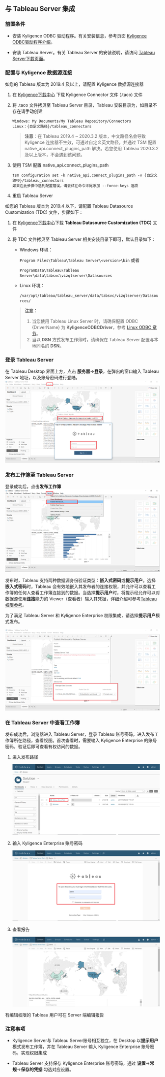## 与 Tableau Server 集成

### 前置条件
- 安装 Kyligence ODBC 驱动程序。有关安装信息，参考页面 [Kyligence ODBC驱动程序介绍](../../driver/odbc/README.md)。

- 安装 Tableau Server。有关 Tableau Server 的安装说明，请访问 [Tableau Server下载页面](https://www.tableau.com/zh-cn/support/releases/server)。


### 配置与 Kyligence 数据源连接

如您的 Tableau 版本为 2019.4 及以上，请配置 Kyligence 数据源连接器

1. 在 [Kyligence下载中心](http://download.kyligence.io/#/download) 下载 Kyligence Connector 文件  (.taco) 文件

2. 将 .taco 文件拷贝至 Tableau Server 目录，Tableau 安装目录为，如目录不存在请手动创建

   ```
   Windows: My Documents/My Tableau Repository/Connectors
   Linux：{自定义路径}/tableau_connectors
   ```

   > **注意**：在 Tableau 2019.4 ~ 2020.3.2 版本，中文路径名会导致 Kyligence 连接器不生效，可通过自定义英文路径，并通过 TSM 配置 native_api.connect_plugins_path 解决。若您使用 Tableau 2020.3.2 及以上版本，不会遇到该问题。

3. 使用 TSM 配置 native_api.connect_plugins_path

   ```
   tsm configuration set -k native_api.connect_plugins_path -v {自定义路径}/tableau_connectors
   如果在此步骤中遇到配置错误，请尝试在命令末尾添加 --force-keys 选项
   ```

4. 重启 Tableau Server



如您的 Tableau 版本为 2019.4 以下，请配置 Tableau Datasource Customization (TDC) 文件，步骤如下：

1. 在 [Kyligence下载中心](http://download.kyligence.io/#/download)下载 **Tableau Datasource Customization (TDC)** 文件

2. 将 TDC 文件拷贝至 Tableau Server 相关安装目录下即可，默认目录如下：

   * Windows 环境：

     `Program Files\Tableau\Tableau Server\<version>\bin` 或者

     `ProgramData\Tableau\Tableau Server\data\tabsvc\vizqlserver\Datasources`

   * Linux 环境：

     `/var/opt/tableau/tableau_server/data/tabsvc/vizqlserver/Datasources/`

   > **注意：**
   >
   > 1. 当您使用 Tableau Linux Server 时，请确保配置 ODBC {DriverName} 为 **KyligenceODBCDriver**，参考 [Linux ODBC 章节](../../driver/odbc/linux_odbc.cn.md)。
   > 2. 当以 **DSN** 方式发布工作薄时，请确保在 Tableau Server 配置与本地同名的 **DSN**。



### 登录 Tableau Server

在 Tableau Desktop 界面上方，点击 **服务器**->**登录**，在弹出的窗口输入 Tableau Server 地址，以及账号密码进行登陆。
![登陆 Tableau Server](../../images/tableau_server/1.png)

### 发布工作簿至 Tableau Server

登录成功后，点击**发布工作簿**
![发布工作簿](../../images/tableau_server/2.png)

发布时，Tableau 支持两种数据源身份验证类型：**嵌入式密码**或**提示用户**。选择**嵌入式密码**时，Tableau 会有效地嵌入其发布者的连接权限，并允许可以查看工作簿的任何人查看工作簿连接到的数据。当选择**提示用户**时，将提示经允许可以对数据源使用**连接**能力的 Viewer（查看者）输入其凭据，详细介绍可参考[Tableau权限参考](https://onlinehelp.tableau.com/current/server/zh-cn/license_permissions.htm)。

为了满足 Tableau Server 和 Kyligence Enterprise 权限集成，请选择**提示用户**模式发布。

![身份验证类型](../../images/tableau_server/3.png)

### 在 Tableau Server 中查看工作簿

发布成功后，浏览器进入 Tableau Server，登录 Tableau 账号密码，进入发布工作簿所在路径，查看视图。首次查看时，需要输入 Kyligence Enterprise 的账号密码，验证后即可查看有权访问的数据。

1. 进入发布路径

   ![](../../images/tableau_server/4.png)

2. 输入 Kyligence Enterprise 账号密码

   ![](../../images/tableau_server/5.png)

3. 查看报告

   ![](../../images/tableau_server/6.png)

有编辑权限的 Tableau 用户可在 Server 端编辑报告

### 注意事项

- Kyligence Server与 Tableau Server账号相互独立，在 Desktop 以**提示用户**模式发布工作簿，并在 Tableau Server 输入 Kyligence Enterprise 账号密码，实现权限集成

- Tableau Server 支持保存 Kyligence Enterprise 账号密码，通过 **设置**->**常规**->**保存的凭据** 勾选对应设置。
